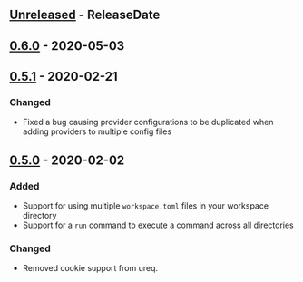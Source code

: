 <!-- next-header -->
## [Unreleased] - ReleaseDate
## [0.6.0] - 2020-05-03
## [0.5.1] - 2020-02-21

### Changed
- Fixed a bug causing provider configurations to be duplicated when adding providers to multiple config files

## [0.5.0] - 2020-02-02

### Added
- Support for using multiple `workspace.toml` files in your workspace directory
- Support for a `run` command to execute a command across all directories

### Changed
- Removed cookie support from ureq.

<!-- next-url -->
[Unreleased]: https://github.com/orf/git-workspace/compare/v0.6.0...HEAD
[0.6.0]: https://github.com/orf/git-workspace/compare/v0.5.1...v0.6.0
[0.5.1]: https://github.com/orf/git-workspace/compare/v0.5.0...v0.5.1
[0.5.0]: https://github.com/orf/git-workspace/compare/v0.4.1...v0.5.0
